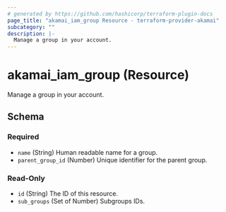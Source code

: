 ```yaml
---
# generated by https://github.com/hashicorp/terraform-plugin-docs
page_title: "akamai_iam_group Resource - terraform-provider-akamai"
subcategory: ""
description: |-
  Manage a group in your account.
---
```


# akamai_iam_group (Resource)

Manage a group in your account.



<!-- schema generated by tfplugindocs -->
## Schema

### Required

- `name` (String) Human readable name for a group.
- `parent_group_id` (Number) Unique identifier for the parent group.

### Read-Only

- `id` (String) The ID of this resource.
- `sub_groups` (Set of Number) Subgroups IDs.
